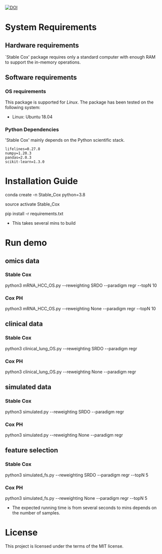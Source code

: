 [![DOI](https://zenodo.org/badge/864352564.svg)](https://doi.org/10.5281/zenodo.13852489)

# System Requirements
## Hardware requirements
`Stable Cox' package requires only a standard computer with enough RAM to support the in-memory operations.

## Software requirements
### OS requirements
This package is supported for *Linux*. The package has been tested on the following system:
+ Linux: Ubuntu 18.04

### Python Dependencies
'Stable Cox' mainly depends on the Python scientific stack.

```
lifelines=0.27.8
numpy=1.20.3
pandas=2.0.3
scikit-learn=1.3.0
```

# Installation Guide
conda create -n Stable_Cox python=3.8

source activate  Stable_Cox

pip install -r requirements.txt

- This takes several mins to build

# Run demo

## omics data

### Stable Cox
python3 mRNA_HCC_OS.py --reweighting SRDO --paradigm regr --topN 10 
### Cox PH
python3 mRNA_HCC_OS.py --reweighting None --paradigm regr --topN 10

## clinical data

### Stable Cox
python3 clinical_lung_OS.py --reweighting SRDO --paradigm regr
### Cox PH
python3 clinical_lung_OS.py --reweighting None --paradigm regr


## simulated data

### Stable Cox
python3 simulated.py --reweighting SRDO --paradigm regr
### Cox PH
python3 simulated.py --reweighting None --paradigm regr


## feature selection
### Stable Cox
python3 simulated_fs.py --reweighting SRDO --paradigm regr --topN 5
### Cox PH
python3 simulated_fs.py --reweighting None --paradigm regr --topN 5

- The expected running time is from several seconds to mins depends on the number of samples.

# License
This project is licensed under the terms of the MIT license.
